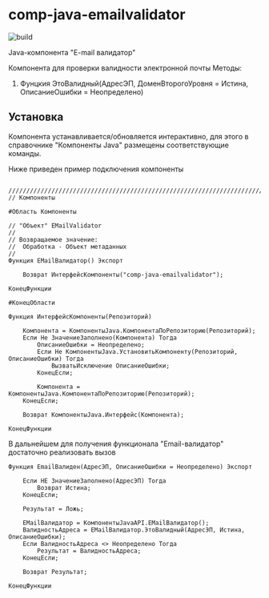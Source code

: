 # comp-java-emailvalidator

![build](https://github.com/alexandrkakushin/comp-java-emailvalidator/workflows/build/badge.svg)

Java-компонента "E-mail валидатор"

Компонента для проверки валидности электронной почты
Методы:
 1) Фунцкия ЭтоВалидный(АдресЭП, ДоменВторогоУровня = Истина, ОписаниеОшибки = Неопределено)

## Установка

Компонента устанавливается/обновляется интерактивно, для этого в справочнике "Компоненты Java" размещены соответствующие команды.

Ниже приведен пример подключения компоненты

``` 1С:Enterprise

///////////////////////////////////////////////////////////////////////////////
// Компоненты

#Область Компоненты

// "Объект" EMailValidator
// 
// Возвращаемое значение:
//  Обработка - Объект метаданных
//
Функция EMailВалидатор() Экспорт
	
	Возврат ИнтерфейсКомпоненты("comp-java-emailvalidator");
	
КонецФункции

#КонецОбласти

Функция ИнтерфейсКомпоненты(Репозиторий)
	
	Компонента = КомпонентыJava.КомпонентаПоРепозиторию(Репозиторий);
	Если Не ЗначениеЗаполнено(Компонента) Тогда
		ОписаниеОшибки = Неопределено;
		Если Не КомпонентыJava.УстановитьКомпоненту(Репозиторий, ОписаниеОшибки) Тогда
			ВызватьИсключение ОписаниеОшибки;			
		КонецЕсли;
				
		Компонента = КомпонентыJava.КомпонентаПоРепозиторию(Репозиторий);
	КонецЕсли;
	
	Возврат КомпонентыJava.Интерфейс(Компонента);	
	
КонецФункции
```

В дальнейшем для получения функционала "Email-валидатор" достаточно реализовать вызов 

``` 1С:Enterprise
Функция EmailВалиден(АдресЭП, ОписаниеОшибки = Неопределено) Экспорт
	
	Если НЕ ЗначениеЗаполнено(АдресЭП) Тогда
		Возврат Истина;
	КонецЕсли;
		
	Результат = Ложь;
		
	EMailВалидатор = КомпонентыJavaAPI.EMailВалидатор();  
	ВалидностьАдреса = EMailВалидатор.ЭтоВалидный(АдресЭП, Истина, ОписаниеОшибки);
	Если ВалидностьАдреса <> Неопределено Тогда
		Результат = ВалидностьАдреса;
	КонецЕсли;
	
	Возврат Результат;
	
КонецФункции
```
